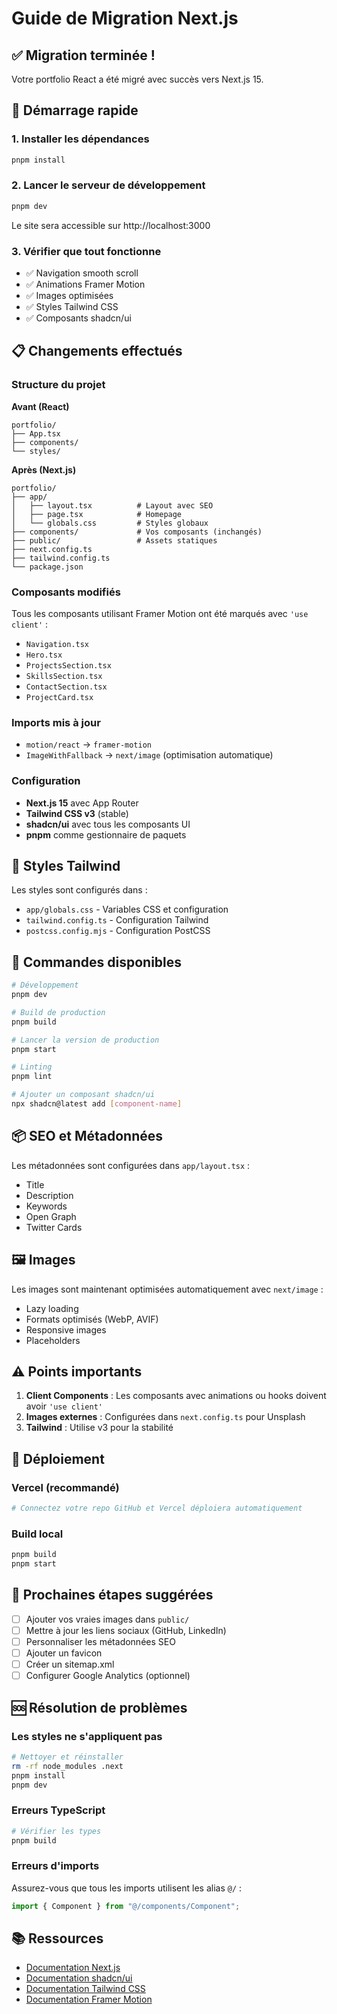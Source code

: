 # Guide de Migration Next.js

## ✅ Migration terminée !

Votre portfolio React a été migré avec succès vers Next.js 15.

## 🚀 Démarrage rapide

### 1. Installer les dépendances

```bash
pnpm install
```

### 2. Lancer le serveur de développement

```bash
pnpm dev
```

Le site sera accessible sur http://localhost:3000

### 3. Vérifier que tout fonctionne

- ✅ Navigation smooth scroll
- ✅ Animations Framer Motion
- ✅ Images optimisées
- ✅ Styles Tailwind CSS
- ✅ Composants shadcn/ui

## 📋 Changements effectués

### Structure du projet

**Avant (React)**

```
portfolio/
├── App.tsx
├── components/
└── styles/
```

**Après (Next.js)**

```
portfolio/
├── app/
│   ├── layout.tsx          # Layout avec SEO
│   ├── page.tsx            # Homepage
│   └── globals.css         # Styles globaux
├── components/             # Vos composants (inchangés)
├── public/                 # Assets statiques
├── next.config.ts
├── tailwind.config.ts
└── package.json
```

### Composants modifiés

Tous les composants utilisant Framer Motion ont été marqués avec `'use client'` :

- `Navigation.tsx`
- `Hero.tsx`
- `ProjectsSection.tsx`
- `SkillsSection.tsx`
- `ContactSection.tsx`
- `ProjectCard.tsx`

### Imports mis à jour

- `motion/react` → `framer-motion`
- `ImageWithFallback` → `next/image` (optimisation automatique)

### Configuration

- **Next.js 15** avec App Router
- **Tailwind CSS v3** (stable)
- **shadcn/ui** avec tous les composants UI
- **pnpm** comme gestionnaire de paquets

## 🎨 Styles Tailwind

Les styles sont configurés dans :

- `app/globals.css` - Variables CSS et configuration
- `tailwind.config.ts` - Configuration Tailwind
- `postcss.config.mjs` - Configuration PostCSS

## 🔧 Commandes disponibles

```bash
# Développement
pnpm dev

# Build de production
pnpm build

# Lancer la version de production
pnpm start

# Linting
pnpm lint

# Ajouter un composant shadcn/ui
npx shadcn@latest add [component-name]
```

## 📦 SEO et Métadonnées

Les métadonnées sont configurées dans `app/layout.tsx` :

- Title
- Description
- Keywords
- Open Graph
- Twitter Cards

## 🖼️ Images

Les images sont maintenant optimisées automatiquement avec `next/image` :

- Lazy loading
- Formats optimisés (WebP, AVIF)
- Responsive images
- Placeholders

## ⚠️ Points importants

1. **Client Components** : Les composants avec animations ou hooks doivent avoir `'use client'`
2. **Images externes** : Configurées dans `next.config.ts` pour Unsplash
3. **Tailwind** : Utilise v3 pour la stabilité

## 🚀 Déploiement

### Vercel (recommandé)

```bash
# Connectez votre repo GitHub et Vercel déploiera automatiquement
```

### Build local

```bash
pnpm build
pnpm start
```

## 📝 Prochaines étapes suggérées

- [ ] Ajouter vos vraies images dans `public/`
- [ ] Mettre à jour les liens sociaux (GitHub, LinkedIn)
- [ ] Personnaliser les métadonnées SEO
- [ ] Ajouter un favicon
- [ ] Créer un sitemap.xml
- [ ] Configurer Google Analytics (optionnel)

## 🆘 Résolution de problèmes

### Les styles ne s'appliquent pas

```bash
# Nettoyer et réinstaller
rm -rf node_modules .next
pnpm install
pnpm dev
```

### Erreurs TypeScript

```bash
# Vérifier les types
pnpm build
```

### Erreurs d'imports

Assurez-vous que tous les imports utilisent les alias `@/` :

```typescript
import { Component } from "@/components/Component";
```

## 📚 Ressources

- [Documentation Next.js](https://nextjs.org/docs)
- [Documentation shadcn/ui](https://ui.shadcn.com)
- [Documentation Tailwind CSS](https://tailwindcss.com/docs)
- [Documentation Framer Motion](https://www.framer.com/motion/)

